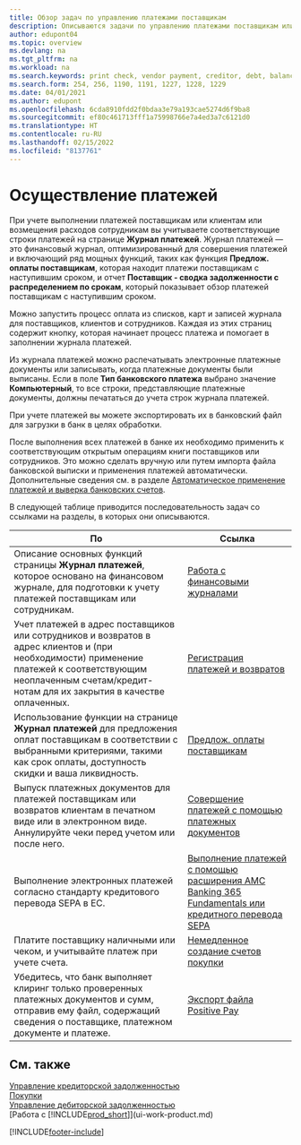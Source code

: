 ```yaml
---
title: Обзор задач по управлению платежами поставщикам
description: Описываются задачи по управлению платежами поставщикам или кредиторам, включая учет строк платежей и получение обзора сумм к оплате.
author: edupont04
ms.topic: overview
ms.devlang: na
ms.tgt_pltfrm: na
ms.workload: na
ms.search.keywords: print check, vendor payment, creditor, debt, balance due, AP
ms.search.form: 254, 256, 1190, 1191, 1227, 1228, 1229
ms.date: 04/01/2021
ms.author: edupont
ms.openlocfilehash: 6cda8910fdd2f0bdaa3e79a193cae5274d6f9ba8
ms.sourcegitcommit: ef80c461713fff1a75998766e7a4ed3a7c6121d0
ms.translationtype: HT
ms.contentlocale: ru-RU
ms.lasthandoff: 02/15/2022
ms.locfileid: "8137761"
---
```

# <a name="making-payments"></a>Осуществление платежей

При учете выполнении платежей поставщикам или клиентам или возмещения расходов сотрудникам вы учитываете соответствующие строки платежей на странице **Журнал платежей**. Журнал платежей — это финансовый журнал, оптимизированный для совершения платежей и включающий ряд мощных функций, таких как функция **Предлож. оплаты поставщикам**, которая находит платежи поставщикам с наступившим сроком, и отчет **Поставщик - сводка задолженности с распределением по срокам**, который показывает обзор платежей поставщикам с наступившим сроком.  

Можно запустить процесс оплата из списков, карт и записей журнала для поставщиков, клиентов и сотрудников. Каждая из этих страниц содержит кнопку, которая начинает процесс платежа и помогает в заполнении журнала платежей.  

Из журнала платежей можно распечатывать электронные платежные документы или записывать, когда платежные документы были выписаны. Если в поле **Тип банковского платежа** выбрано значение **Компьютерный**, то все строки, представляющие платежные документы, должны печататься до учета строк журнала платежей.

При учете платежей вы можете экспортировать их в банковский файл для загрузки в банк в целях обработки.

После выполнения всех платежей в банке их необходимо применить к соответствующим открытым операциям книги поставщиков или сотрудников. Это можно сделать вручную или путем импорта файла банковской выписки и применения платежей автоматически. Дополнительные сведения см. в разделе [Автоматическое применение платежей и выверка банковских счетов](receivables-apply-payments-auto-reconcile-bank-accounts.md).

В следующей таблице приводится последовательность задач со ссылками на разделы, в которых они описываются.

| По | Ссылка |
| --- | --- |
|Описание основных функций страницы **Журнал платежей**, которое основано на финансовом журнале, для подготовки к учету платежей поставщикам или сотрудникам.|[Работа с финансовыми журналами](ui-work-general-journals.md)|
|Учет платежей в адрес поставщиков или сотрудников и возвратов в адрес клиентов и (при необходимости) применение платежей к соответствующим неоплаченным счетам/кредит-нотам для их закрытия в качестве оплаченных.|[Регистрация платежей и возвратов](payables-how-post-payments-refunds.md)|
| Использование функции на странице **Журнал платежей** для предложения оплат поставщикам в соответствии с выбранными критериями, такими как срок оплаты, доступность скидки и ваша ликвидность. |[Предлож. оплаты поставщикам](payables-how-suggest-vendor-payments.md) |
| Выпуск платежных документов для платежей поставщикам или возвратов клиентам в печатном виде или в электронном виде. Аннулируйте чеки перед учетом или после него. |[Совершение платежей с помощью платежных документов](payables-how-work-checks.md) |
|Выполнение электронных платежей согласно стандарту кредитового перевода SEPA в ЕС.|[Выполнение платежей с помощью расширения AMC Banking 365 Fundamentals или кредитного перевода SEPA](finance-make-payments-with-bank-data-conversion-service-or-sepa-credit-transfer.md)|
| Платите поставщику наличными или чеком, и учитывайте платеж при учете счета. |[Немедленное создание счетов покупки](finance-how-to-settle-purchase-invoices-promptly.md) |
| Убедитесь, что банк выполняет клиринг только проверенных платежных документов и сумм, отправив ему файл, содержащий сведения о поставщике, платежном документе и платеже. |[Экспорт файла Positive Pay](finance-how-positive-pay.md) |

## <a name="see-also"></a>См. также
[Управление кредиторской задолженностью](payables-manage-payables.md)  
[Покупки](purchasing-manage-purchasing.md)  
[Управление дебиторской задолженностью](receivables-manage-receivables.md)  
[Работа с [!INCLUDE[prod_short](includes/prod_short.md)]](ui-work-product.md)  


[!INCLUDE[footer-include](includes/footer-banner.md)]